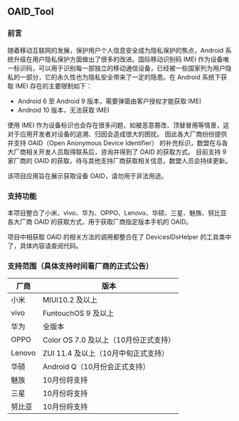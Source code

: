 ## OAID_Tool

### 前言

随着移动互联网的发展，保护用户个人信息安全成为隐私保护的焦点，Android 系统升级在用户隐私保护方面做出了很多的改进。国际移动识别码 IMEI 作为设备唯一标识码，可以用于识别每一部独立的移动通信设备，已经被一些国家列为用户隐私的一部分，它的永久性也为隐私安全带来了一定的隐患。在 Android 系统下获取 IMEI 存在的主要限制如下：

- Android 6 至 Android 9 版本，需要弹窗由客户授权才能获取 IMEI
- Android 10 版本，无法获取 IMEI

使用 IMEI 作为设备标识也会存在很多问题，如被恶意篡改、顶替冒用等情景，这对于应用开发者对设备的追溯、归因会造成很大的困扰。
因此各大厂商纷纷提供并支持 OAID（Open Anonymous Device Identifier） 的补充标识，数盟在与各大厂商相关开发人员取得联系后，咨询并得到了 OAID 的获取方式。
目前支持 9 家厂商的 OAID 的获取，待与其他支持厂商获取相关信息，数盟人员会持续更新。

该项目应用旨在展示获取设备 OAID，请勿用于非法用途。


### 支持功能

本项目整合了小米、vivo、华为、OPPO、Lenovo、华硕、三星、魅族、努比亚各大厂商 OAID 的获取方式，用于获取厂商指定版本手机的 OAID。

项目中相获取 OAID 的相关方法的调用都整合在了 DevicesIDsHelper 的工具类中了，具体内容请查阅代码。

### 支持范围（具体支持时间看厂商的正式公告）

| 厂商   | 版本                                  |
| ------ | ------------------------------------- |
| 小米   | MIUI10.2 及以上                       |
| vivo   | FuntouchOS 9 及以上                   |
| 华为   | 全版本                                |
| OPPO   | Color OS 7.0 及以上（10月份正式支持） |
| Lenovo | ZUI 11.4 及以上（10月中旬正式支持）   |
| 华硕   | Android Q（10月份会正式支持）         |
| 魅族   | 10月份将支持                          |
| 三星   | 10月份将支持                          |
| 努比亚 | 10月份将支持                          |


